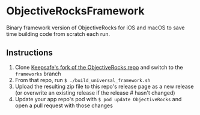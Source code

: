 # ObjectiveRocksFramework

Binary framework version of ObjectiveRocks for iOS and macOS to save time building code from scratch each run.

## Instructions

1. Clone [Keepsafe's fork of the ObjectiveRocks repo](https://github.com/KeepSafe/ObjectiveRocks) and switch to the `frameworks` branch
2. From that repo, run `$ ./build_universal_framework.sh`
3. Upload the resulting zip file to this repo's release page as a new release (or overwrite an existing release if the release # hasn't changed)
4. Update your app repo's pod with `$ pod update ObjectiveRocks` and open a pull request with those changes
